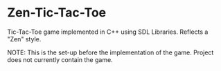 Zen-Tic-Tac-Toe
===============

Tic-Tac-Toe game implemented in C++ using SDL Libraries. Reflects a "Zen" style.

NOTE: This is the set-up before the implementation of the game. Project does not currently contain the game.
